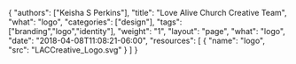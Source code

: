 {
	"authors": ["Keisha S Perkins"],
	"title": "Love Alive Church Creative Team",
	"what": "logo",
	"categories": ["design"],
	"tags": ["branding","logo","identity"],
	"weight": "1",
	"layout": "page",
	"what": "logo",
	"date": "2018-04-08T11:08:21-06:00",
	"resources": [
	      {
	         "name": "logo",
	         "src": "LACCreative_Logo.svg"
	      }
	    ]
}


